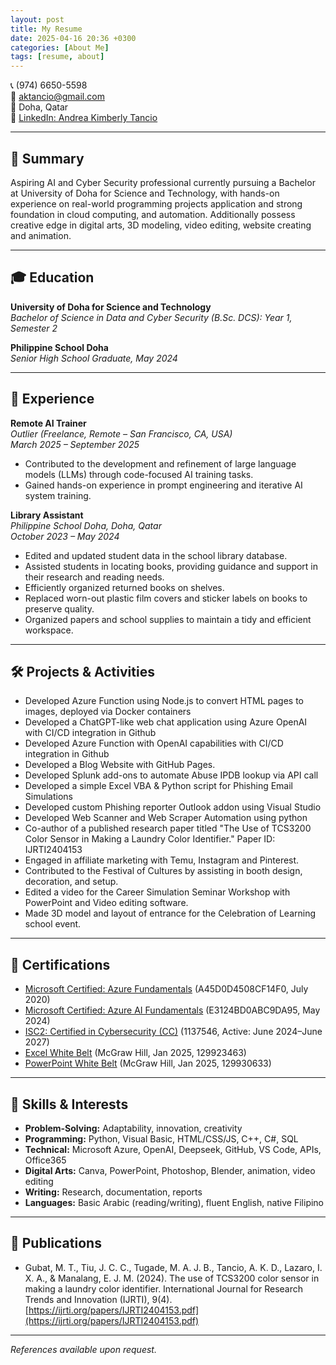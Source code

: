 ```yaml
---
layout: post
title: My Resume
date: 2025-04-16 20:36 +0300
categories: [About Me]
tags: [resume, about]
---
```


📞 (974) 6650-5598  
📧 [aktancio@gmail.com](mailto:aktancio@gmail.com)  
📍 Doha, Qatar  
🔗 [LinkedIn: Andrea Kimberly Tancio](https://www.linkedin.com/in/yourprofile)  

---

## 🌟 Summary

Aspiring AI and Cyber Security professional currently pursuing a Bachelor at University of Doha for Science and Technology, with hands-on experience on real-world programming projects application and strong foundation in cloud computing, and automation. Additionally possess creative edge in digital arts, 3D modeling, video editing, website creating and animation.

---

## 🎓 Education

**University of Doha for Science and Technology**  
_Bachelor of Science in Data and Cyber Security (B.Sc. DCS): Year 1, Semester 2_  

**Philippine School Doha**  
_Senior High School Graduate, May 2024_ 

---

## 💼 Experience

**Remote AI Trainer**  
*Outlier (Freelance, Remote – San Francisco, CA, USA)*  
_March 2025 – September 2025_  
- Contributed to the development and refinement of large language models (LLMs) through code-focused AI training tasks.
- Gained hands-on experience in prompt engineering and iterative AI system training.


**Library Assistant**  
*Philippine School Doha, Doha, Qatar*  
_October 2023 – May 2024_  
-	Edited and updated student data in the school library database.
-	Assisted students in locating books, providing guidance and support in their research and reading needs.
-	Efficiently organized returned books on shelves.
-	Replaced worn-out plastic film covers and sticker labels on books to preserve quality.
-	Organized papers and school supplies to maintain a tidy and efficient workspace.

---

## 🛠️ Projects & Activities

- Developed Azure Function using Node.js to convert HTML pages to images, deployed via Docker containers
- Developed a ChatGPT-like web chat application using Azure OpenAI with CI/CD integration in Github
- Developed Azure Function with OpenAI capabilities with CI/CD integration in Github
- Developed a Blog Website with GitHub Pages.
- Developed Splunk add-ons to automate Abuse IPDB lookup via API call
- Developed a simple Excel VBA & Python script for Phishing Email Simulations
- Developed custom Phishing reporter Outlook addon using Visual Studio
- Developed Web Scanner and Web Scraper Automation using python
- Co-author of a published research paper titled "The Use of TCS3200 Color Sensor in Making a Laundry Color Identifier." Paper ID: IJRTI2404153 
- Engaged in affiliate marketing with Temu, Instagram and Pinterest.
- Contributed to the Festival of Cultures by assisting in booth design, decoration, and setup.
- Edited a video for the Career Simulation Seminar Workshop with PowerPoint and Video editing software.
- Made 3D model and layout of entrance for the Celebration of Learning school event.

---

## 📜 Certifications

- [Microsoft Certified: Azure Fundamentals](https://learn.microsoft.com/en-us/users/andreatancio-6153/credentials/e3124bd0abc9da95) (A45D0D4508CF14F0, July 2020)
- [Microsoft Certified: Azure AI Fundamentals](https://learn.microsoft.com/api/credentials/share/en-us/AndreaTancio-6153/A45D0D4508CF14F0?sharingId=B63CB3F7CF09C3A8) (E3124BD0ABC9DA95, May 2024)
- [ISC2: Certified in Cybersecurity (CC)](https://www.credly.com/badges/18bac55a-afc5-4d8f-bc26-8690ad3fb4ec) (1137546, Active: June 2024–June 2027)
- [Excel White Belt](https://certificates.simnetonline.com/48ac19cc-46c1-4c84-a66a-0aee0ccbe437) (McGraw Hill, Jan 2025, 129923463)
- [PowerPoint White Belt](https://certificates.simnetonline.com/2614793a-3d24-4a5b-b2db-1c12bc016346) (McGraw Hill, Jan 2025, 129930633)

---

## 🧩 Skills & Interests

- **Problem-Solving:** Adaptability, innovation, creativity
- **Programming:** Python, Visual Basic, HTML/CSS/JS, C++, C#, SQL
- **Technical:** Microsoft Azure, OpenAI, Deepseek, GitHub, VS Code, APIs, Office365
- **Digital Arts:** Canva, PowerPoint, Photoshop, Blender, animation, video editing
- **Writing:** Research, documentation, reports
- **Languages:** Basic Arabic (reading/writing), fluent English, native Filipino 

---

## 📖 Publications
- Gubat, M. T., Tiu, J. C. C., Tugade, M. A. J. B., Tancio, A. K. D., Lazaro, I. X. A., & Manalang, E. J. M. (2024). The use of TCS3200 color sensor in making a laundry color identifier. International Journal for Research Trends and Innovation (IJRTI), 9(4). [https://ijrti.org/papers/IJRTI2404153.pdf](https://ijrti.org/papers/IJRTI2404153.pdf)

---

_References available upon request._

